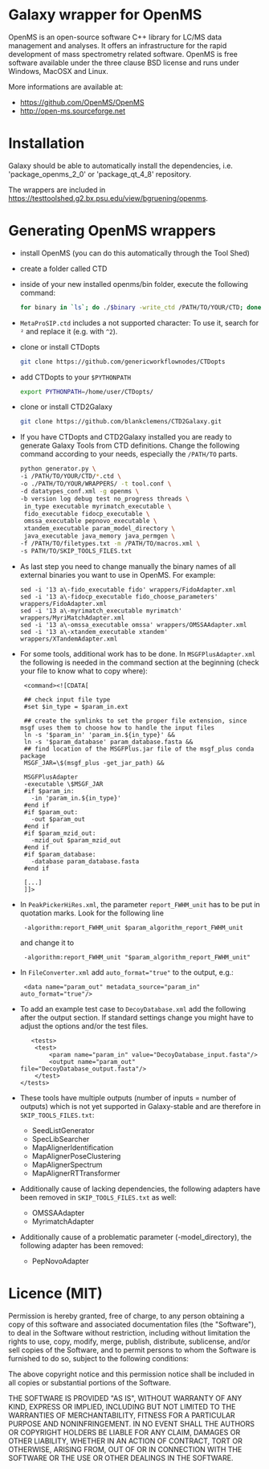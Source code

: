 Galaxy wrapper for OpenMS
=========================

OpenMS is an open-source software C++ library for LC/MS data management and analyses.
It offers an infrastructure for the rapid development of mass spectrometry related software.
OpenMS is free software available under the three clause BSD license and runs under Windows, MacOSX and Linux.

More informations are available at:

 * https://github.com/OpenMS/OpenMS
 * http://open-ms.sourceforge.net


Installation
============

Galaxy should be able to automatically install the dependencies, i.e.
'package_openms_2_0' or 'package_qt_4_8' repository.

The wrappers are included in https://testtoolshed.g2.bx.psu.edu/view/bgruening/openms.


Generating OpenMS wrappers
==========================

 * install OpenMS (you can do this automatically through the Tool Shed)
 * create a folder called CTD
 * inside of your new installed openms/bin folder, execute the following command:
    
    ```bash
    for binary in `ls`; do ./$binary -write_ctd /PATH/TO/YOUR/CTD; done;
    ```
    
 * `MetaProSIP.ctd` includes a not supported character: To use it, search for `²` and replace it (e.g. with `^2`).

 * clone or install CTDopts

    ```bash
    git clone https://github.com/genericworkflownodes/CTDopts
    ```

 * add CTDopts to your `$PYTHONPATH`

    ```bash
    export PYTHONPATH=/home/user/CTDopts/
    ```

 * clone or install CTD2Galaxy

    ```bash
    git clone https://github.com/blankclemens/CTD2Galaxy.git
    ```
    
 * If you have CTDopts and CTD2Galaxy installed you are ready to generate Galaxy Tools from CTD definitions. Change the following command according to your needs, especially the `/PATH/TO` parts. 

    ```bash
    python generator.py \ 
    -i /PATH/TO/YOUR/CTD/*.ctd \
    -o ./PATH/TO/YOUR/WRAPPERS/ -t tool.conf \
    -d datatypes_conf.xml -g openms \
    -b version log debug test no_progress threads \
     in_type executable myrimatch_executable \
     fido_executable fidocp_executable \
     omssa_executable pepnovo_executable \
     xtandem_executable param_model_directory \
     java_executable java_memory java_permgen \
    -f /PATH/TO/filetypes.txt -m /PATH/TO/macros.xml \
    -s PATH/TO/SKIP_TOOLS_FILES.txt
    ```


 * As last step you need to change manually the binary names of all external binaries you want to use in OpenMS. For example:

    ```
    sed -i '13 a\-fido_executable fido' wrappers/FidoAdapter.xml
    sed -i '13 a\-fidocp_executable fido_choose_parameters' wrappers/FidoAdapter.xml
    sed -i '13 a\-myrimatch_executable myrimatch' wrappers/MyriMatchAdapter.xml
    sed -i '13 a\-omssa_executable omssa' wrappers/OMSSAAdapter.xml
    sed -i '13 a\-xtandem_executable xtandem' wrappers/XTandemAdapter.xml
    ```
    
 * For some tools, additional work has to be done. In `MSGFPlusAdapter.xml` the following is needed in the command section at the beginning (check your file to know what to copy where):
 
   ```
    <command><![CDATA[

    ## check input file type
    #set $in_type = $param_in.ext

    ## create the symlinks to set the proper file extension, since msgf uses them to choose how to handle the input files
    ln -s '$param_in' 'param_in.${in_type}' &&
    ln -s '$param_database' param_database.fasta &&
    ## find location of the MSGFPlus.jar file of the msgf_plus conda package
    MSGF_JAR=\$(msgf_plus -get_jar_path) &&

    MSGFPlusAdapter
    -executable \$MSGF_JAR
    #if $param_in:
      -in 'param_in.${in_type}'
    #end if
    #if $param_out:
      -out $param_out
    #end if
    #if $param_mzid_out:
      -mzid_out $param_mzid_out
    #end if
    #if $param_database:
      -database param_database.fasta
    #end if
    
    [...]
    ]]>
    ```
 * In `PeakPickerHiRes.xml`, the parameter `report_FWHM_unit` has to be put in quotation marks. Look for the following line
 
        -algorithm:report_FWHM_unit $param_algorithm_report_FWHM_unit
     
   and change it to
   
        -algorithm:report_FWHM_unit "$param_algorithm_report_FWHM_unit"

 * In `FileConverter.xml` add `auto_format="true"` to the output, e.g.:
 
        <data name="param_out" metadata_source="param_in" auto_format="true"/>
        
 * To add an example test case to `DecoyDatabase.xml` add the following after the output section. If standard settings change you might have to adjust the options and/or the test files.
 
    ```
       <tests>
        <test>
            <param name="param_in" value="DecoyDatabase_input.fasta"/>
            <output name="param_out" file="DecoyDatabase_output.fasta"/>
        </test>
    </tests>
    ```
    

 * These tools have multiple outputs (number of inputs = number of outputs) which is not yet supported in Galaxy-stable and are therefore in `SKIP_TOOLS_FILES.txt`:
    * SeedListGenerator
    * SpecLibSearcher
    * MapAlignerIdentification
    * MapAlignerPoseClustering
    * MapAlignerSpectrum
    * MapAlignerRTTransformer
    
 * Additionally cause of lacking dependencies, the following adapters have been removed in `SKIP_TOOLS_FILES.txt` as well:
    * OMSSAAdapter
    * MyrimatchAdapter
    
 * Additionally cause of a problematic parameter (-model_directory), the following adapter has been removed:
    * PepNovoAdapter


Licence (MIT)
=============

Permission is hereby granted, free of charge, to any person obtaining a copy
of this software and associated documentation files (the "Software"), to deal
in the Software without restriction, including without limitation the rights
to use, copy, modify, merge, publish, distribute, sublicense, and/or sell
copies of the Software, and to permit persons to whom the Software is
furnished to do so, subject to the following conditions:

The above copyright notice and this permission notice shall be included in
all copies or substantial portions of the Software.

THE SOFTWARE IS PROVIDED "AS IS", WITHOUT WARRANTY OF ANY KIND, EXPRESS OR
IMPLIED, INCLUDING BUT NOT LIMITED TO THE WARRANTIES OF MERCHANTABILITY,
FITNESS FOR A PARTICULAR PURPOSE AND NONINFRINGEMENT. IN NO EVENT SHALL THE
AUTHORS OR COPYRIGHT HOLDERS BE LIABLE FOR ANY CLAIM, DAMAGES OR OTHER
LIABILITY, WHETHER IN AN ACTION OF CONTRACT, TORT OR OTHERWISE, ARISING FROM,
OUT OF OR IN CONNECTION WITH THE SOFTWARE OR THE USE OR OTHER DEALINGS IN
THE SOFTWARE.

